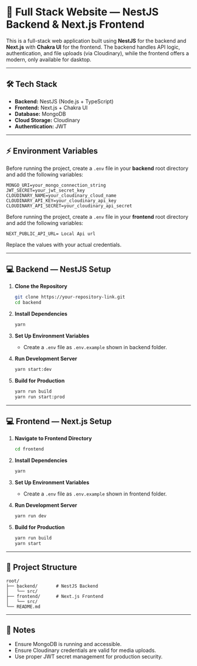 # 🚀 Full Stack Website — NestJS Backend & Next.js Frontend

This is a full-stack web application built using **NestJS** for the backend and **Next.js** with **Chakra UI** for the frontend. The backend handles API logic, authentication, and file uploads (via Cloudinary), while the frontend offers a modern, only available for dasktop.

---

## 🛠️ Tech Stack

- **Backend:** NestJS (Node.js + TypeScript)
- **Frontend:** Next.js + Chakra UI
- **Database:** MongoDB
- **Cloud Storage:** Cloudinary
- **Authentication:** JWT

---

## ⚡ Environment Variables

Before running the project, create a `.env` file in your **backend** root directory and add the following variables:

```env
MONGO_URI=your_mongo_connection_string
JWT_SECRET=your_jwt_secret_key
CLOUDINARY_NAME=your_cloudinary_cloud_name
CLOUDINARY_API_KEY=your_cloudinary_api_key
CLOUDINARY_API_SECRET=your_cloudinary_api_secret
```
Before running the project, create a `.env` file in your **frontend** root directory and add the following variables:

```env
NEXT_PUBLIC_API_URL= Local Api url
```

Replace the values with your actual credentials.

---

## 💻 Backend — NestJS Setup

1. **Clone the Repository**
   ```bash
   git clone https://your-repository-link.git
   cd backend
   ```

2. **Install Dependencies**
   ```bash
   yarn
   ```

3. **Set Up Environment Variables**
   - Create a `.env` file as `.env.example` shown in backend folder.

4. **Run Development Server**
   ```bash
   yarn start:dev
   ```

5. **Build for Production**
   ```bash
   yarn run build
   yarn run start:prod
   ```

---

## 💻 Frontend — Next.js Setup

1. **Navigate to Frontend Directory**
   ```bash
   cd frontend
   ```

2. **Install Dependencies**
   ```bash
   yarn
   ```
3. **Set Up Environment Variables**
   - Create a `.env` file as `.env.example` shown in frontend folder.

4. **Run Development Server**
   ```bash
   yarn run dev
   ```

5. **Build for Production**
   ```bash
   yarn run build
   yarn start
   ```

---

## 📂 Project Structure

```
root/
├── backend/       # NestJS Backend
│   └── src/
├── frontend/      # Next.js Frontend
│   └── src/
└── README.md
```

---

## 📌 Notes

- Ensure MongoDB is running and accessible.
- Ensure Cloudinary credentials are valid for media uploads.
- Use proper JWT secret management for production security.
